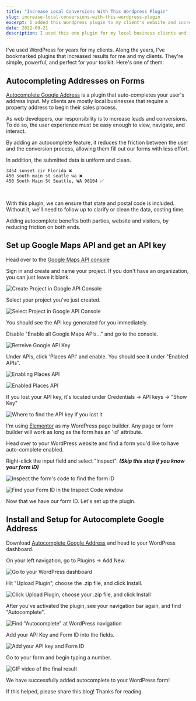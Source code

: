 ```yaml
---
title: "Increase Local Conversions With This Wordpress Plugin"
slug: increase-local-conversions-with-this-wordpress-plugin
excerpt: I added this Wordpress plugin to my client's website and increased conversions by 30%.
date: 2022-09-21
description: I used this one plugin for my local business clients and increased conversions! Powerful and super easy to set up. 
---
```


I've used WordPress for years for my clients. Along the years, I've bookmarked plugins that increased results for me and my clients. They're simple, powerful, and perfect for your toolkit. Here's one of them:

## Autocompleting Addresses on Forms

[Autocomplete Google Address](https://wordpress.org/plugins/autocomplete-google-address/) is a plugin that auto-completes your user's address input. My clients are mostly local businesses that require a property address to begin their sales process.

As web developers, our responsibility is to increase leads and conversions. To do so, the user experience must be easy enough to view, navigate, and interact. 

By adding an autocomplete feature, it reduces the friction between the user and the conversion process, allowing them fill out our forms with less effort. 

In addition, the submitted data is uniform and clean.

```
3454 sunset cir Florida ❌
450 south main st seatle wa ❌
450 South Main St Seattle, WA 98104 ✅
```
<br>  

With this plugin, we can ensure that state and postal code is included. Without it, we'll need to follow up to clarify or clean the data, costing time.

Adding autocomplete benefits both parties, website and visitors, by reducing friction on both ends.

## Set up Google Maps API and get an API key

Head over to the [Google Maps API console](https://console.cloud.google.com/project/_/google/maps-apis/credentials)

Sign in and create and name your project. If you don't have an organization, you can just leave it blank.

![Create Project in Google API Console](/assets/images/increase-conversions-auto-complete/create-google-console-project.png "Create Project in Google API Console")

Select your project you've just created.

![Select Project in Google API Console](/assets/images/increase-conversions-auto-complete/select-project.png "Select Project in Google API Console")

You should see the API key generated for you immediately. 

Disable "Enable all Google Maps APIs..." and go to the console.

![Retreive Google API Key](/assets/images/increase-conversions-auto-complete/google-api-key.png "Retreive Google API Key")

Under APIs, click 'Places API' and enable. You should see it under "Enabled APIs".

![Enabling Places API](/assets/images/increase-conversions-auto-complete/finding-places-api.png "Enabling Places API")

![Enabled Places API](/assets/images/increase-conversions-auto-complete/places-api-enabled.png "Enabled Places API")

If you lost your API key, it's located under Credentials -> API keys -> "Show Key"

![Where to find the API key if you lost it](/assets/images/increase-conversions-auto-complete/show-api-key.png "Where to find the API key if you lost it")

I'm using [Elementor](https://be.elementor.com/visit/?bta=13962&brand=elementor) as my WordPress page builder. Any page or form builder will work as long as the form has an 'id' attribute.

Head over to your WordPress website and find a form you'd like to have auto-complete enabled.

Right-click the input field and select "Inspect". ***(Skip this step if you know your form ID)*** 

![Inspect the form's code to find the form ID](/assets/images/increase-conversions-auto-complete/inspect-form.png "Inspect the form's code to find the form ID")

![Find your Form ID in the Inspect Code window](/assets/images/increase-conversions-auto-complete/finding-form-id.png "Find your Form ID in the Inspect Code window")

Now that we have our form ID. Let's set up the plugin.

## Install and Setup for Autocomplete Google Address

Download [Autocomplete Google Address](https://downloads.wordpress.org/plugin/autocomplete-google-address.zip) and head to your WordPress dashboard.

On your left navigation, go to Plugins -> Add New.

![Go to your WordPress dashboard](/assets/images/increase-conversions-auto-complete/wordpress-plugin.png "Go to your Wordpress dashboard")

Hit "Upload Plugin", choose the .zip file, and click Install.

![Click Upload Plugin, choose your .zip file, and click Install](/assets/images/increase-conversions-auto-complete/installing-plugin.png "Click Upload Plugin, choose your .zip file, and click Install")

After you've activated the plugin, see your navigation bar again, and find "Autocomplete".

![Find "Autocomplete" at WordPress navigation](/assets/images/increase-conversions-auto-complete/finding-autocomplete.png "Find 'Autocomplete' at Wordpress navigation")

Add your API Key and Form ID into the fields.

![Add your API key and Form ID](/assets/images/increase-conversions-auto-complete/adding-api-key-id.png "Add your API key and Form ID")

Go to your form and begin typing a number.

![GIF video of the final result](/assets/images/increase-conversions-auto-complete/autocomplete-result.gif "GIF video of the final result")

We have successfully added autocomplete to your WordPress form!

If this helped, please share this blog! Thanks for reading.
